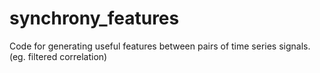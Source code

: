 # synchrony_features
Code for generating useful features between pairs of time series signals. (eg. filtered correlation)
